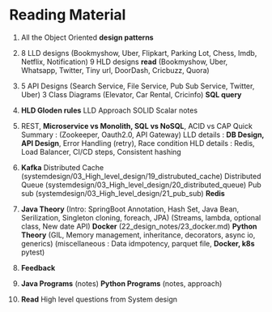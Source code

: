 # Reading Material

1. All the Object Oriented **design patterns**

2. 8 LLD designs (Bookmyshow, Uber, Flipkart, Parking Lot, Chess, Imdb, Netflix, Notification)
   9 HLD designs **read** (Bookmyshow, Uber, Whatsapp, Twitter, Tiny url, DoorDash, Cricbuzz, Quora)

3. 5 API Designs (Search Service, File Service, Pub Sub Service, Twitter, Uber)
   3 Class Diagrams (Elevator, Car Rental, Cricinfo)
   **SQL query**

4. **HLD Gloden rules**
   LLD Approach
   SOLID Scalar notes

5. REST, **Microservice vs Monolith, SQL vs NoSQL**, ACID vs CAP
   Quick Summary : (Zookeeper, Oauth2.0, API Gateway)
   LLD details : **DB Design, API Design**, Error Handling (retry), Race condition
   HLD details : Redis, Load Balancer, CI/CD steps, Consistent hashing

6. **Kafka**
   Distributed Cache (systemdesign/03_High_level_design/19_distrubuted_cache)
   Distributed Queue (systemdesign/03_High_level_design/20_distributed_queue)
   Pub sub           (systemdesign/03_High_level_design/21_pub_sub)
   **Redis**

7. **Java Theory** 
   (Intro: SpringBoot Annotation, Hash Set, Java Bean, Serilization, Singleton cloning, foreach, JPA)
   (Streams, lambda, optional class, New date API)
   **Docker** (22_design_notes/23_docker.md)
   **Python Theory**
   (GIL, Memory management, inheritance, decorators, async io, generics)
   (miscellaneous : Data idmpotency, parquet file, **Docker, k8s** pytest)

8. **Feedback**

9. **Java Programs** (notes)
   **Python Programs** (notes, approach)

10. **Read** High level questions from System design

